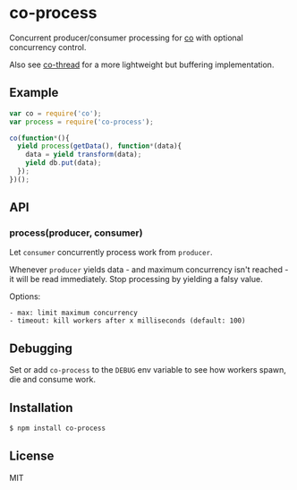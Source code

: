 
# co-process

  Concurrent producer/consumer processing for [co](https://github.com/visionmedia/co) with optional concurrency control.

  Also see [co-thread](https://github.com/visionmedia/co-thread) for a more lightweight but buffering implementation.

## Example

```js
var co = require('co');
var process = require('co-process');

co(function*(){
  yield process(getData(), function*(data){
    data = yield transform(data);
    yield db.put(data);
  });
})();
```

## API

### process(producer, consumer)

  Let `consumer` concurrently process work from `producer`.

  Whenever `producer` yields data - and maximum concurrency isn't reached - it will be read immediately. Stop processing by yielding a falsy value.

  Options:
  
    - max: limit maximum concurrency
    - timeout: kill workers after x milliseconds (default: 100)

## Debugging

  Set or add `co-process` to the `DEBUG` env variable to see how workers spawn, die and consume work.

## Installation

```bash
$ npm install co-process
```

## License

  MIT